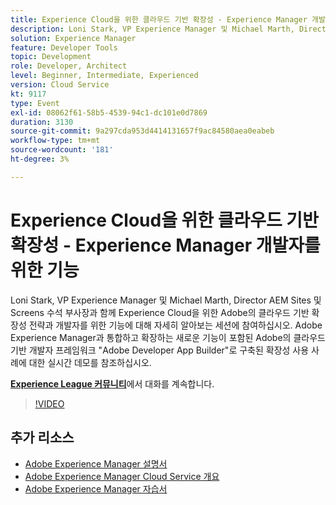 ```yaml
---
title: Experience Cloud을 위한 클라우드 기반 확장성 - Experience Manager 개발자를 위한 기능
description: Loni Stark, VP Experience Manager 및 Michael Marth, Director AEM Sites 및 Screens 수석 부사장과 함께 Experience Cloud을 위한 Adobe의 클라우드 기반 확장성 전략과 개발자를 위한 기능에 대해 자세히 알아보는 세션에 참여하십시오. Adobe Experience Manager과 통합하고 확장하는 새로운 기능이 포함된 Adobe의 클라우드 기반 개발자 프레임워크 "Adobe Developer App Builder"로 구축된 확장성 사용 사례에 대한 실시간 데모를 참조하십시오.
solution: Experience Manager
feature: Developer Tools
topic: Development
role: Developer, Architect
level: Beginner, Intermediate, Experienced
version: Cloud Service
kt: 9117
type: Event
exl-id: 08062f61-58b5-4539-94c1-dc101e0d7869
duration: 3130
source-git-commit: 9a297cda953d4414131657f9ac84580aea0eabeb
workflow-type: tm+mt
source-wordcount: '181'
ht-degree: 3%

---
```


# Experience Cloud을 위한 클라우드 기반 확장성 - Experience Manager 개발자를 위한 기능

Loni Stark, VP Experience Manager 및 Michael Marth, Director AEM Sites 및 Screens 수석 부사장과 함께 Experience Cloud을 위한 Adobe의 클라우드 기반 확장성 전략과 개발자를 위한 기능에 대해 자세히 알아보는 세션에 참여하십시오. Adobe Experience Manager과 통합하고 확장하는 새로운 기능이 포함된 Adobe의 클라우드 기반 개발자 프레임워크 &quot;Adobe Developer App Builder&quot;로 구축된 확장성 사용 사례에 대한 실시간 데모를 참조하십시오.

**[Experience League 커뮤니티](https://adobe.ly/2XTk7aX)**&#x200B;에서 대화를 계속합니다.

>[!VIDEO](https://video.tv.adobe.com/v/337491/?quality=12&learn=on&hidetitle=true)

## 추가 리소스

- [Adobe Experience Manager 설명서](https://experienceleague.adobe.com/docs/experience-manager-cloud-service.html)
- [Adobe Experience Manager Cloud Service 개요](https://experienceleague.adobe.com/docs/experience-manager-cloud-service/overview/home.html)
- [Adobe Experience Manager 자습서](https://experienceleague.adobe.com/docs/experience-manager-tutorials.html)
